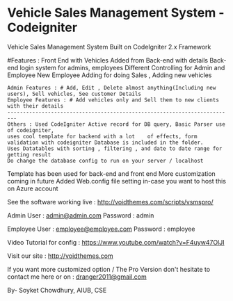 # Vehicle Sales Management System - Codeigniter

Vehicle Sales Management System Built on CodeIgniter 2.x Framework

#Features : 
Front End with Vehicles Added from Back-end with details
Back-end login system for admins, employees
Different Controlling for Admin and Employee
New Employee Adding for doing Sales , Adding new vehicles

	Admin Features : # Add, Edit , Delete almost anything(Including new users), Sell vehicles, See customer Details
	Employee Features : # Add vehicles only and Sell them to new clients with their details
	-------------------------------------------------------------------------
	Others : Used CodeIgniter Active record for DB query, Basic Parser use of codeigniter, 
	uses cool template for backend with a lot 	 of effects, form validation with codeigniter Database is included in the folder.
	Uses Datatables with sorting , filtering , and date to date range for getting result
	Do change the database config to run on your server / localhost

Template has been used for back-end and front end 
More customization coming in future
Added Web.config file setting in-case you want to host this on Azure account 

See the software working live : 
http://voidthemes.com/scripts/vsmspro/

Admin User : admin@admin.com
Password : admin

Employee User : employee@employee.com
Password : employee

Video Tutorial for config : https://www.youtube.com/watch?v=F4uyw47OlJI

Visit our site : http://voidthemes.com 


If you want more customized option / The Pro Version don't hesitate to contact me here or on : dranger2011@gmail.com


By- Soyket Chowdhury, AIUB, CSE
